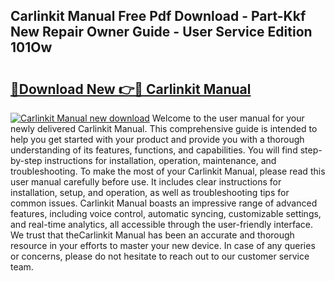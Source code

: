 ## Carlinkit Manual Free Pdf Download - Part-Kkf New Repair Owner Guide - User Service Edition 101Ow

# <h2><a href="http://bc3517.oget.top/?id=Carlinkit+Manual">🔗Download New 👉🔴 Carlinkit Manual</a></h2>

[![Carlinkit Manual new download](https://i.imgur.com/5g1atiW.png)](http://bc3517.oget.top/?id=Carlinkit+Manual)
Welcome to the user manual for your newly delivered Carlinkit Manual. This comprehensive guide is intended to help you get started with your product and provide you with a thorough understanding of its features, functions, and capabilities. You will find step-by-step instructions for installation, operation, maintenance, and troubleshooting. To make the most of your Carlinkit Manual, please read this user manual carefully before use. It includes clear instructions for installation, setup, and operation, as well as troubleshooting tips for common issues. Carlinkit Manual boasts an impressive range of advanced features, including voice control, automatic syncing, customizable settings, and real-time analytics, all accessible through the user-friendly interface. We trust that theCarlinkit Manual has been an accurate and thorough resource in your efforts to master your new device. In case of any queries or concerns, please do not hesitate to reach out to our customer service team.
